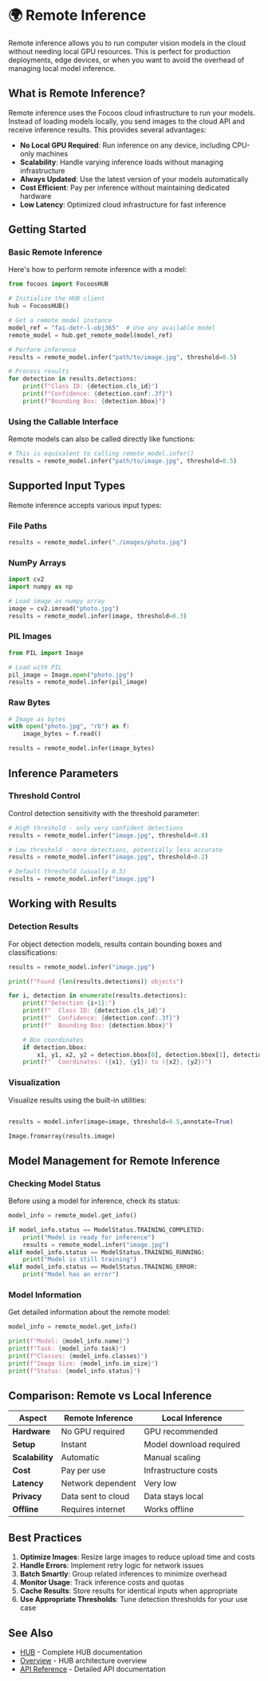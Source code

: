 # 🌍 Remote Inference

Remote inference allows you to run computer vision models in the cloud without needing local GPU resources. This is perfect for production deployments, edge devices, or when you want to avoid the overhead of managing local model inference.

## What is Remote Inference?

Remote inference uses the Focoos cloud infrastructure to run your models. Instead of loading models locally, you send images to the cloud API and receive inference results. This provides several advantages:

- **No Local GPU Required**: Run inference on any device, including CPU-only machines
- **Scalability**: Handle varying inference loads without managing infrastructure
- **Always Updated**: Use the latest version of your models automatically
- **Cost Efficient**: Pay per inference without maintaining dedicated hardware
- **Low Latency**: Optimized cloud infrastructure for fast inference

## Getting Started

### Basic Remote Inference

Here's how to perform remote inference with a model:

```python
from focoos import FocoosHUB

# Initialize the HUB client
hub = FocoosHUB()

# Get a remote model instance
model_ref = "fai-detr-l-obj365"  # Use any available model
remote_model = hub.get_remote_model(model_ref)

# Perform inference
results = remote_model.infer("path/to/image.jpg", threshold=0.5)

# Process results
for detection in results.detections:
    print(f"Class ID: {detection.cls_id}")
    print(f"Confidence: {detection.conf:.3f}")
    print(f"Bounding Box: {detection.bbox}")
```

### Using the Callable Interface

Remote models can also be called directly like functions:

```python
# This is equivalent to calling remote_model.infer()
results = remote_model.infer("path/to/image.jpg", threshold=0.5)
```

## Supported Input Types

Remote inference accepts various input types:

### File Paths
```python
results = remote_model.infer("./images/photo.jpg")
```

### NumPy Arrays
```python
import cv2
import numpy as np

# Load image as numpy array
image = cv2.imread("photo.jpg")
results = remote_model.infer(image, threshold=0.3)
```

### PIL Images
```python
from PIL import Image

# Load with PIL
pil_image = Image.open("photo.jpg")
results = remote_model.infer(pil_image)
```

### Raw Bytes
```python
# Image as bytes
with open("photo.jpg", "rb") as f:
    image_bytes = f.read()

results = remote_model.infer(image_bytes)
```

## Inference Parameters

### Threshold Control

Control detection sensitivity with the threshold parameter:

```python
# High threshold - only very confident detections
results = remote_model.infer("image.jpg", threshold=0.8)

# Low threshold - more detections, potentially less accurate
results = remote_model.infer("image.jpg", threshold=0.2)

# Default threshold (usually 0.5)
results = remote_model.infer("image.jpg")
```

## Working with Results

### Detection Results

For object detection models, results contain bounding boxes and classifications:

```python
results = remote_model.infer("image.jpg")

print(f"Found {len(results.detections)} objects")

for i, detection in enumerate(results.detections):
    print(f"Detection {i+1}:")
    print(f"  Class ID: {detection.cls_id}")
    print(f"  Confidence: {detection.conf:.3f}")
    print(f"  Bounding Box: {detection.bbox}")

    # Box coordinates
    if detection.bbox:
        x1, y1, x2, y2 = detection.bbox[0], detection.bbox[1], detection.bbox[2], detection.bbox[3]
    print(f"  Coordinates: ({x1}, {y1}) to ({x2}, {y2})")
```

### Visualization

Visualize results using the built-in utilities:

```python

results = model.infer(image=image, threshold=0.5,annotate=True)

Image.fromarray(results.image)
```

## Model Management for Remote Inference

### Checking Model Status

Before using a model for inference, check its status:

```python
model_info = remote_model.get_info()

if model_info.status == ModelStatus.TRAINING_COMPLETED:
    print("Model is ready for inference")
    results = remote_model.infer("image.jpg")
elif model_info.status == ModelStatus.TRAINING_RUNNING:
    print("Model is still training")
elif model_info.status == ModelStatus.TRAINING_ERROR:
    print("Model has an error")
```

### Model Information

Get detailed information about the remote model:

```python
model_info = remote_model.get_info()

print(f"Model: {model_info.name}")
print(f"Task: {model_info.task}")
print(f"Classes: {model_info.classes}")
print(f"Image Size: {model_info.im_size}")
print(f"Status: {model_info.status}")
```

## Comparison: Remote vs Local Inference

| Aspect | Remote Inference | Local Inference |
|--------|-----------------|-----------------|
| **Hardware** | No GPU required | GPU recommended |
| **Setup** | Instant | Model download required |
| **Scalability** | Automatic | Manual scaling |
| **Cost** | Pay per use | Infrastructure costs |
| **Latency** | Network dependent | Very low |
| **Privacy** | Data sent to cloud | Data stays local |
| **Offline** | Requires internet | Works offline |

## Best Practices

1. **Optimize Images**: Resize large images to reduce upload time and costs
2. **Handle Errors**: Implement retry logic for network issues
3. **Batch Smartly**: Group related inferences to minimize overhead
4. **Monitor Usage**: Track inference costs and quotas
5. **Cache Results**: Store results for identical inputs when appropriate
6. **Use Appropriate Thresholds**: Tune detection thresholds for your use case

## See Also

- [HUB](hub.md) - Complete HUB documentation
- [Overview](overview.md) - HUB architecture overview
- [API Reference](../api/hub.md) - Detailed API documentation
